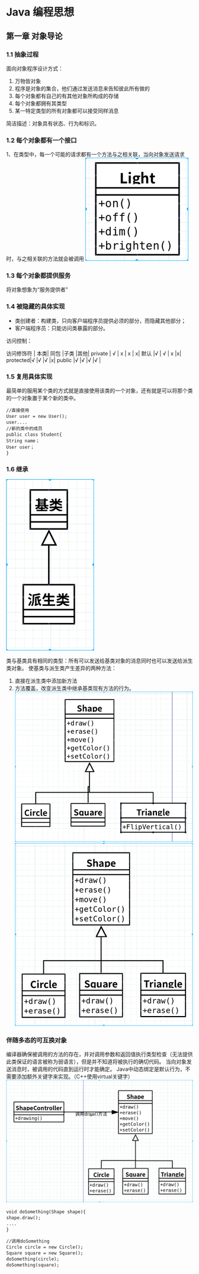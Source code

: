 # Java 编程思想
## 第一章 对象导论
### 1.1 抽象过程
面向对象程序设计方式：
1. 万物皆对象
2. 程序是对象的集合，他们通过发送消息来告知彼此所有做的
3. 每个对象都有自己的有其他对象所构成的存储 
4. 每个对象都拥有其类型
5. 某一特定类型的所有对象都可以接受同样消息

简洁描述：对象具有状态、行为和标识。

### 1.2 每个对象都有一个接口
1、在类型中，每一个可能的请求都有一个方法与之相关联，当向对象发送请求时，与之相关联的方法就会被调用
![类图与接口](https://github.com/lyk2655/lyk2655.github.io/raw/master/img/1.2_1.png)
### 1.3 每个对象都提供服务
将对象想象为“服务提供者”

### 1.4 被隐藏的具体实现
- 类创建者：构建类，只向客户端程序员提供必须的部分，而隐藏其他部分；
- 客户端程序员：只能访问类暴露的部分。

访问控制：
 
访问修饰符 |	本类|	同包	|子类	|其他|
private	 | √   | x    | x  | x|
默认	    |√    | √    | x  |x|
protected|√	   |√	  |√   |x|
public	|√    |√	   |√ 	|√	|

### 1.5 复用具体实现
最简单的服用某个类的方式就是直接使用该类的一个对象，还有就是可以将那个类的一个对象置于某个新的类中。
```
//直接使用
User user = new User();
user....
//新的类中的成员
public class Student{
String name；
User user；
}
```

### 1.6 继承
![继承](https://github.com/lyk2655/lyk2655.github.io/raw/master/img/1.6_1.png)

类与基类具有相同的类型：所有可以发送给基类对象的消息同时也可以发送给派生类对象。
使基类与派生类产生差异的两种方法：
1. 直接在派生类中添加新方法
2. 方法覆盖，改变派生类中继承基类现有方法的行为。
![添加新方法](https://github.com/lyk2655/lyk2655.github.io/raw/master/img/1.6_2.png)
![方法覆盖](https://github.com/lyk2655/lyk2655.github.io/raw/master/img/1.6_3.png)

### 伴随多态的可互换对象
编译器确保被调用的方法的存在，并对调用参数和返回值执行类型检查（无法提供此类保证的语言被称为弱语言），但是并不知道将被执行的确切代码。
当向对象发送消息时，被调用的代码直到运行时才能确定。
Java中动态绑定是默认行为，不需要添加额外关键字来实现。（C++使用virtual关键字）
![多态](https://github.com/lyk2655/lyk2655.github.io/raw/master/img/1.7_1.png)
```
void doSomething(Shape shape){
shape.draw();
....
}
```

```
//调用doSomething
Circle circle = new Circle();
Square square = new Square();
doSomething(circle);
doSomething(square);
```

